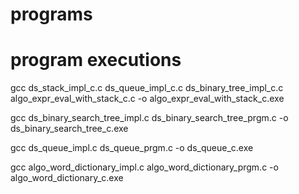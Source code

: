 # programs

# program executions

gcc ds_stack_impl_c.c ds_queue_impl_c.c ds_binary_tree_impl_c.c algo_expr_eval_with_stack_c.c -o algo_expr_eval_with_stack_c.exe

gcc ds_binary_search_tree_impl.c ds_binary_search_tree_prgm.c -o ds_binary_search_tree_c.exe

gcc ds_queue_impl.c ds_queue_prgm.c -o ds_queue_c.exe

gcc algo_word_dictionary_impl.c algo_word_dictionary_prgm.c -o algo_word_dictionary_c.exe

